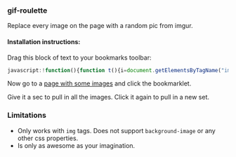 ### gif-roulette

Replace every image on the page with a random pic from imgur.

#### Installation instructions:

Drag this block of text to your bookmarks toolbar:

```javascript
javascript:!function(){function t(){i=document.getElementsByTagName("img"),u="e454899ed9b0ad8"}function n(){e(r)}function e(t){var n=new XMLHttpRequest;n.open("GET",a(),!1),n.setRequestHeader("Authorization","Client-ID "+u),n.send(null);var e=n.responseText;t(e)}function r(t){function n(){var t=Math.floor(Math.random()*r);return e[t].link}for(var e=JSON.parse(t).data,r=e.length,a=0;a<i.length;a++){var o=i[a],u=o.clientWidth,c=o.clientHeight,h=n();o.width=u,o.height=c,o.src=h}}function a(){return"https://api.imgur.com/3/gallery/random/random/"+o()}function o(t){return Math.floor(Math.random()*(t||1e5))}var i,u;t(),n()}();
```

Now go to a [page with some images](http://www.google.com/images?q=mola+mola) and click the bookmarklet.

Give it a sec to pull in all the images. Click it again to pull in a new set.

### Limitations

- Only works with `img` tags. Does not support `background-image` or any other css properties.
- Is only as awesome as your imagination.
